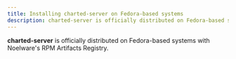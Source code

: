 ```yaml
---
title: Installing charted-server on Fedora-based systems
description: charted-server is officially distributed on Fedora-based systems, this is a guide on how to install it.
---
```


**charted-server** is officially distributed on Fedora-based systems with Noelware's RPM Artifacts Registry.
